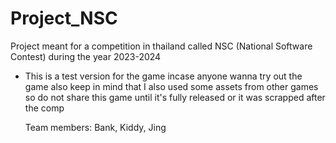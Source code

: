 # Project_NSC

Project meant for a competition in thailand called NSC (National Software Contest) during the year 2023-2024

- This is a test version for the game incase anyone wanna try out the game
  also keep in mind that I also used some assets from other games so do not share this game
  until it's fully released or it was scrapped after the comp








  Team members: Bank, Kiddy, Jing
